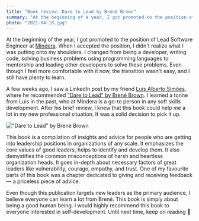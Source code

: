 ```yaml
---
title: "Book review: Dare to Lead by Brené Brown"
summary: "At the beginning of a year, I got promoted to the position of Lead Software Engineer at Mindera. When I accepted this position, I didn't realize what I am putting onto my shoulders. Even though I feel more comfortable with it now, the transition wasn't easy, and I still have plenty to learn."
photo: "2021-04-18.jpg"
---
```


At the beginning of the year, I got promoted to the position of Lead Software Engineer at [Mindera](https://mindera.com). When I accepted the position, I didn't realize what I was putting onto my shoulders. I changed from being a developer, writing code, solving business problems using programming languages to mentorship and leading other developers to solve these problems. Even though I feel more comfortable with it now, the transition wasn't easy, and I still have plenty to learn.

A few weeks ago, I saw a LinkedIn post by my friend [Luís Alberto Simões](https://www.linkedin.com/in/luisalbertosimoes/), where he recommended ["Dare to Lead" by Brené Brown](https://www.goodreads.com/book/show/40109367-dare-to-lead). I learned a tonne from Luis in the past, who at Mindera is a go-to person in any soft skills development. After his brief review, I knew that this book could help me a lot in my new professional situation. It was a solid decision to pick it up.

!["Dare to Lead" by Brené Brown](/photos/2021-04-18-1.jpg)

This book is a compilation of insights and advice for people who are getting into leadership positions in organizations of any scale. It emphasizes the core values of good leaders, helps to identify and develop them. It also demystifies the common misconceptions of harsh and heartless organization heads. It goes in-depth about necessary factors of great leaders like vulnerability, courage, empathy, and trust. One of my favourite parts of this book was a chapter dedicated to giving and receiving feedback — a priceless piece of advice.

Even though this publication targets new leaders as the primary audience, I believe everyone can learn a lot from Brené. This book is simply about being a good human being. I would highly recommend this book to everyone interested in self-development. Until next time, keep on reading 👋

